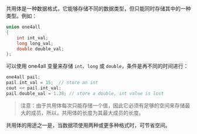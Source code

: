 共用体是一种数据格式，它能够存储不同的数据类型，但只能同时存储其中的一种类型。例如：

```cpp
union one4all
{
    int int_val;
    long long_val;
    double double_val;
};
```

可以使用 one4all 变量来存储 `int`、`long` 或 `double`，条件是再不同的时间进行：

```cpp
one4all pail;
pail.int_val = 15;	// store an int
cout << pail.int_val;
pail.double_val = 1.38;	// store a double, int value is lost

```

> 注意：由于共用体每次只能存储一个值，因此它必须有足够的空间来存储最大的成员，所以，共用体的长度为其最大成员的长度。

共用体的用途之一是，当数据项使用两种或更多种格式时，可节省空间。
